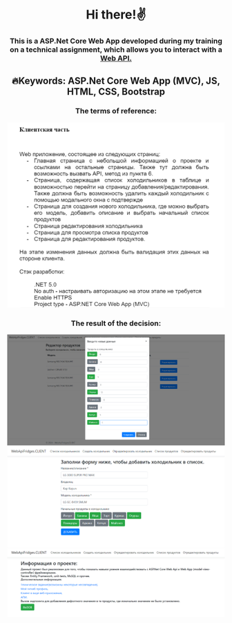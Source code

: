 <h1 align="center">Hi there!✌️</a> 
<h3 align="center">This is a ASP.Net Core Web App developed during my training on a technical assignment, which allows you to interact with a <a href="https://github.com/MaXiMKnjsh/CLIENT-client-server-app-fridges.git">Web API.</a>
<h2 align="center">🔥Keywords: ASP.Net Core Web App (MVC), JS, HTML, CSS, Bootstrap</h2>
<div align="center">
<h3>The terms of reference:</h3>
<img src="image1.jpg" alt="where is the photo???">
  <h3>The result of the decision:</h3>
<img src="image2.jpg" alt="where is the photo???">
  <img src="image3.jpg" alt="where is the photo???">
  <img src="image4.jpg" alt="where is the photo???">
</div>
